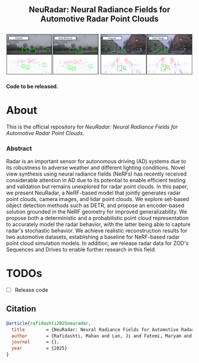 
<div align="center">
<h4 style="font-size:1.5em;">
NeuRadar: Neural Radiance Fields for Automotive Radar Point Clouds
</h4>
</div>
<div align="center">

<div align="center">
<picture>
    <img alt="top figure" src="docs/imgs/neuradar_top_figure.png">
</picture>
</div>

</div>

<h4>Code to be released.</h4>

# About
This is the official repository for _NeuRadar: Neural Radiance Fields for Automotive Radar Point Clouds_.

### Abstract
Radar is an important sensor for autonomous driving (AD) systems due to its robustness to adverse weather and different lighting conditions. Novel view synthesis using neural radiance fields (NeRFs) has recently received considerable attention in AD due to its potential to enable efficient testing and validation but remains unexplored for radar point clouds. In this paper, we present NeuRadar, a NeRF-based model that jointly generates radar point clouds, camera images, and lidar point clouds. We explore set-based object detection methods such as DETR, and propose an encoder-based solution grounded in the NeRF geometry for improved generalizability. We propose both a deterministic and a probabilistic point cloud representation to accurately model the radar behavior, with the latter being able to capture radar's stochastic behavior. We achieve realistic reconstruction results for two automotive datasets, establishing a baseline for NeRF-based radar point cloud simulation models. In addition, we release radar data for ZOD's Sequences and Drives to enable further research in this field.

# TODOs
- [ ] Release code

## Citation
```bibtex
@article{rafidashti2025neuradar,
  title        = {NeuRadar: Neural Radiance Fields for Automotive Radar Point Clouds},
  author       = {Rafidashti, Mahan and Lan, Ji and Fatemi, Maryam and Fu, Junsheng and Hammarstrand, Lars and Svensson, Lennart},
  journal      = {},
  year         = {2025}
}